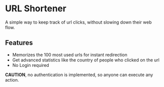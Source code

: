 # URL Shortener

A simple way to keep track of url clicks, without slowing down their web flow.

## Features
- Memorizes the 100 most used urls for instant redirection
- Get advanced statistics like the country of people who clicked on the url
- No Login required

**CAUTION**, no authentication is implemented, so anyone can execute any action.